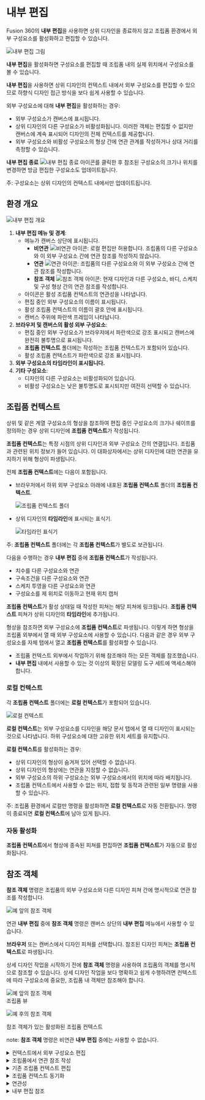 내부 편집
=====

Fusion 360의 **내부 편집**을 사용하면 상위 디자인을 종료하지 않고 조립품 환경에서 외부 구성요소를 활성화하고 편집할 수 있습니다.

![내부 편집 그림](https://help.autodesk.com/cloudhelp/KOR/Fusion-Assemble/images/hig-illustration/edit-in-place-mono.png)

**내부 편집**을 활성화하면 구성요소를 편집할 때 조립품 내의 실제 위치에서 구성요소를 볼 수 있습니다.

**내부 편집**을 사용하면 상위 디자인의 컨텍스트 내에서 외부 구성요소를 편집할 수 있으므로 하향식 디자인 접근 방식을 보다 쉽게 사용할 수 있습니다.

외부 구성요소에 대해 **내부 편집**을 활성화하는 경우:

*   외부 구성요소가 캔버스에 표시됩니다.
*   상위 디자인의 다른 구성요소가 비활성화됩니다. 이러한 객체는 편집할 수 없지만 캔버스에 계속 표시되어 디자인의 전체 컨텍스트를 제공합니다.
*   외부 구성요소와 비활성 구성요소의 형상 간에 연관 관계를 작성하거나 상대 거리를 측정할 수 있습니다.

**내부 편집 종료** ![내부 편집 종료 아이콘](https://help.autodesk.com/cloudhelp/KOR/Fusion-Assemble/images/icon/common/check.png)를 클릭한 후 참조된 구성요소의 크기나 위치를 변경하면 방금 편집한 구성요소도 업데이트됩니다.

주: 구성요소는 상위 디자인의 컨텍스트 내에서만 업데이트됩니다.

환경 개요
-----

![내부 편집 개요](https://help.autodesk.com/cloudhelp/KOR/Fusion-Assemble/images/overview/edit-in-place.png)

1.  **내부 편집 메뉴 및 경계**:
    *   메뉴가 캔버스 상단에 표시됩니다.
        *   **비연관** ![비연관 아이콘](https://help.autodesk.com/cloudhelp/KOR/Fusion-Assemble/images/icon/asm/edit-in-place-non-associative.png): 로컬 편집만 허용합니다. 조립품의 다른 구성요소와 이 외부 구성요소 간에 연관 참조를 작성하지 않습니다.
        *   **연관** ![연관 아이콘](https://help.autodesk.com/cloudhelp/KOR/Fusion-Assemble/images/icon/asm/edit-in-place-associative.png): 조립품의 다른 구성요소와 이 외부 구성요소 간에 연관 참조를 작성합니다.
        *   **참조 객체** ![참조 객체 아이콘](https://help.autodesk.com/cloudhelp/KOR/Fusion-Assemble/images/icon/asm/reference-objects.png): 현재 디자인과 다른 구성요소, 바디, 스케치 및 구성 형상 간의 연관 참조를 작성합니다.
    *   아이콘은 활성 조립품 컨텍스트의 연관성을 나타냅니다.
    *   편집 중인 외부 구성요소의 이름이 표시됩니다.
    *   활성 조립품 컨텍스트의 이름이 괄호 안에 표시됩니다.
    *   캔버스 주위에 파란색 프레임이 나타납니다.
2.  **브라우저 및 캔버스의 활성 외부 구성요소**:
    *   편집 중인 외부 구성요소가 브라우저에서 파란색으로 강조 표시되고 캔버스에 완전히 불투명으로 표시됩니다.
    *   **조립품 컨텍스트** 폴더에는 작성하는 조립품 컨텍스트가 포함되어 있습니다.
    *   활성 조립품 컨텍스트가 파란색으로 강조 표시됩니다.
3.  **외부 구성요소의 타임라인이 표시됩니다.**
4.  **기타 구성요소**:
    *   디자인의 다른 구성요소는 비활성화되어 있습니다.
    *   비활성 구성요소는 낮은 불투명도로 표시되지만 여전히 선택할 수 있습니다.

조립품 컨텍스트
--------

상위 및 같은 계열 구성요소의 형상을 참조하여 편집 중인 구성요소의 크기나 쉐이프를 정의하는 경우 상위 디자인에 **조립품 컨텍스트**가 작성됩니다.

**조립품 컨텍스트**는 특정 시점의 상위 디자인과 외부 구성요소 간의 연결입니다. 조립품과 관련된 위치 정보가 들어 있습니다. 이 대화상자에서는 상위 디자인에 대한 연관을 유지하기 위해 형상이 파생됩니다.

전체 **조립품 컨텍스트**에는 다음이 포함됩니다.

*   브라우저에서 하위 외부 구성요소 아래에 내포된 **조립품 컨텍스트** 폴더의 **조립품 컨텍스트**.
    
    ![조립품 컨텍스트 폴더](https://help.autodesk.com/cloudhelp/KOR/Fusion-Assemble/images/browser/assembly-contexts-folder.png)
    
*   상위 디자인의 **타임라인**에 표시되는 표식기.
    
    ![타임라인 표식기](https://help.autodesk.com/cloudhelp/KOR/Fusion-Assemble/images/timeline/eip-marker.png)
    

주: **조립품 컨텍스트** 폴더에는 각 **조립품 컨텍스트**가 별도로 보관됩니다.

다음을 수행하는 경우 **내부 편집** 중에 **조립품 컨텍스트**가 작성됩니다.

*   치수를 다른 구성요소와 연관
*   구속조건을 다른 구성요소와 연관
*   스케치 투영을 다른 구성요소와 연관
*   구성요소를 제 위치로 이동하고 현재 위치 캡처

**조립품 컨텍스트**가 활성 상태일 때 작성한 피쳐는 해당 피쳐에 링크됩니다. **조립품 컨텍스트** 피쳐가 상위 디자인의 **타임라인**에 추가됩니다.

형상을 참조하면 외부 구성요소에 **조립품 컨텍스트**로 파생됩니다. 이렇게 하면 형상을 조립품 외부에서 열 때 외부 구성요소에 사용할 수 있습니다. 다음과 같은 경우 외부 구성요소를 자체 탭에서 열고 **조립품 컨텍스트**를 활성화할 수 있습니다.

*   조립품 컨텍스트 외부에서 작업하기 위해 참조해야 하는 모든 객체를 참조했습니다.
*   **내부 편집** 내에서 사용할 수 있는 것 이상의 확장된 모델링 도구 세트에 액세스해야 합니다.

### 로컬 컨텍스트

각 **조립품 컨텍스트** 폴더에는 **로컬 컨텍스트**가 포함되어 있습니다.

![로컬 컨텍스트](https://help.autodesk.com/cloudhelp/KOR/Fusion-Assemble/images/browser/local-context.png)

**로컬 컨텍스트**는 외부 구성요소를 디자인을 해당 문서 탭에서 열 때 디자인이 표시되는 것으로 나타냅니다. 하위 구성요소에 대한 고유한 위치 세트를 유지합니다.

**로컬 컨텍스트**를 활성화하는 경우:

*   상위 디자인의 형상이 숨겨져 있어 선택할 수 없습니다.
*   상위 디자인의 형상에는 연관을 지정할 수 없습니다.
*   외부 구성요소의 하위 구성요소는 외부 구성요소에서의 위치에 따라 배치됩니다.
*   조립품 컨텍스트에서 사용할 수 없는 위치, 접합 및 동작과 관련된 일부 명령을 사용할 수 있습니다.

주: 조립품 환경에서 로컬만 명령을 활성화하면 **로컬 컨텍스트**로 자동 전환됩니다. 명령이 종료되면 **로컬 컨텍스트**에 남아 있게 됩니다.

### 자동 활성화

**조립품 컨텍스트**에서 형상에 종속된 피쳐를 편집하면 **조립품 컨텍스트**가 자동으로 활성화됩니다.

참조 객체
-----

**참조 객체** 명령은 조립품의 외부 구성요소와 다른 디자인 피쳐 간에 명시적으로 연관 참조를 작성합니다.

![예 앞의 참조 객체](https://help.autodesk.com/cloudhelp/KOR/Fusion-Assemble/images/example/ref-objects-select.png)

연관 **내부 편집** 중에 **참조 객체** 명령은 캔버스 상단의 **내부 편집** 메뉴에서 사용할 수 있습니다.

**브라우저** 또는 캔버스에서 디자인 피쳐를 선택합니다. 참조된 디자인 피쳐는 **조립품 컨텍스트**로 파생됩니다.

상세 디자인 작업을 시작하기 전에 **참조 객체** 명령을 사용하여 조립품의 객체를 명시적으로 참조할 수 있습니다. 상세 디자인 작업을 보다 명확하고 쉽게 수행하려면 컨텍스트에 따라 구성요소에 중요한, 조립품 내 객체만 참조해야 합니다.

![예 앞의 참조 객체](https://help.autodesk.com/cloudhelp/KOR/Fusion-Assemble/images/example/ref-objects-eip.png)  
조립품 뷰

![예 후의 참조 객체](https://help.autodesk.com/cloudhelp/KOR/Fusion-Assemble/images/example/ref-objects-context-activated.png)  


참조 객체가 있는 활성화된 조립품 컨텍스트

note: **참조 객체** 명령은 비연관 **내부 편집** 중에는 사용할 수 없습니다.

<details>
<summary>컨텍스트에서 외부 구성요소 편집</summary>
<div markdown="1">       

컨텍스트에서 외부 구성요소 편집
=================

Fusion 360의 상위 디자인 컨텍스트에서 외부 구성요소를 편집하는 방법을 알아봅니다.

1.  외부 구성요소를 디자인에 삽입하려면 **데이터 패널**에서 구성요소를 탐색하고 마우스 오른쪽 버튼을 클릭한 다음 **현재 디자인에 삽입**을 클릭합니다.
    
2.  **브라우저**에서 편집하려는 외부 구성요소 위에 마우스를 놓은 다음 **내부 편집** ![내부 편집 아이콘](https://help.autodesk.com/cloudhelp/KOR/Fusion-Assemble/images/icon/asm/edit-in-place.png)을 클릭합니다.
    
    ![마우스 오른쪽 버튼 클릭 메뉴 - 내부 편집 시작](https://help.autodesk.com/cloudhelp/KOR/Fusion-Assemble/images/browser/edit-in-place.png)
    
3.  선택 사항: **내부 편집** 메뉴에서 연관성을 조정합니다.
    
    *   **연관**
        
    *   **비연관**
        
        ![연관성 옵션](https://help.autodesk.com/cloudhelp/KOR/Fusion-Assemble/images/menu/edit-in-place.png)
        
4.  구성요소를 비연관 변경으로 변경합니다.
    
    *   스케치 및 기타 피쳐를 직접 편집할 수 있습니다.
    *   비활성 구성요소를 기준으로 거리를 측정합니다.
5.  **조립품 컨텍스트**를 작성하려면 상위 디자인의 비활성 구성요소에서 형상을 참조합니다.
    
    *   모서리, 면 및 점
        
    *   치수 및 구속조건
        
    *   위치
        
    *   투영법
        
    *   종료
        
        주: 비활성 구성요소의 형상을 참조하는 경우 **조립품 컨텍스트** 폴더가 외부 구성요소 노드 아래의 **브라우저**에 작성됩니다. 이 폴더에 **컨텍스트**가 작성되며, 나중에 돌아가서 편집할 수 있습니다.
        
        ![내부 편집 브라우저](https://help.autodesk.com/cloudhelp/KOR/Fusion-Assemble/images/browser/assembly-contexts-folder.png)
        
6.  **내부 편집** 메뉴에서 **내부 편집 종료** ![내부 편집 종료 아이콘](https://help.autodesk.com/cloudhelp/KOR/Fusion-Assemble/images/icon/common/check.png)를 클릭하여 상위 디자인으로 돌아갑니다.
    
    ![내부 편집 종료](https://help.autodesk.com/cloudhelp/KOR/Fusion-Assemble/images/menu/edit-in-place-end.png)
    
7.  변경 사항을 저장합니다.
    

팁: **조립품 컨텍스트**를 작성하여 체계적으로 관리할 수 있도록 명명합니다.

상위 디자인의 **타임라인** 내에 **조립품 컨텍스트**가 작성됩니다.

</div>
</details>
<details>
<summary>조립품에서 연관 참조 작성</summary>
<div markdown="1">       

조립품에서 연관 참조 작성
==============

**참조 객체** 명령을 사용하여 Fusion 360의 조립품에 있는 외부 구성요소와 다른 디자인 피쳐 간의 명시적 연관 참조를 작성하는 방법에 대해 알아봅니다.

연관 참조 작성
--------

1.  외부 구성요소가 포함된 조립품을 엽니다.
    
2.  **브라우저**에서 외부 구성요소 옆에 있는 **내부 편집** ![내부 편집 아이콘](https://help.autodesk.com/cloudhelp/KOR/Fusion-Assemble/images/icon/asm/edit-in-place.png)을 클릭합니다.
    
    ![참조 객체 내부 편집 예](https://help.autodesk.com/cloudhelp/KOR/Fusion-Assemble/images/example/ref-objects-eip.png)
    
3.  캔버스 상단에서 **내부 편집** 메뉴를 확장합니다.
    
4.  **참조 객체**를 선택합니다.
    
    **참조 객체** 대화상자가 표시됩니다.
    
5.  **브라우저** 또는 캔버스에서 조립품에 참조할 디자인 피쳐를 선택합니다.
    
    *   구성요소
        
    *   바디
        
    *   스케치
        
    *   구성 형상
        
        ![참조 객체 선택 예](https://help.autodesk.com/cloudhelp/KOR/Fusion-Assemble/images/example/ref-objects-select-small.png)
        
6.  선택 사항: 대화상자에서 객체, 폴더 또는 구성요소를 선택한 다음 `X` 버튼을 클릭하여 제외합니다.
    
7.  **확인**을 클릭합니다.
    
    **브라우저**에서 선택한 디자인 피쳐는 **조립품 컨텍스트**로 파생됩니다.
    
    ![참조 객체:예](https://help.autodesk.com/cloudhelp/KOR/Fusion-Assemble/images/example/ref-objects-new-context.png)
    
8.  **내부 편집** 메뉴에서 **내부 편집 종료** ![내부 편집 종료 아이콘](https://help.autodesk.com/cloudhelp/KOR/Fusion-Assemble/images/icon/common/check.png)를 클릭하여 상위 디자인으로 돌아갑니다.
    
9.  조립품을 저장합니다.
    
10.  외부 구성요소를 마우스 오른쪽 버튼으로 클릭합니다.
    
11.  **열기**를 선택하여 해당 문서 탭에서 디자인을 엽니다.
    
12.  **브라우저**에서 **조립품 컨텍스트** 폴더를 확장합니다.
    
13.  **조립품 컨텍스트** 옆에 있는 **컨텍스트 활성화** 라디오 버튼을 클릭하여 활성화합니다.
    
    ![참조 객체:예](https://help.autodesk.com/cloudhelp/KOR/Fusion-Assemble/images/example/ref-objects-activate-context.png)
    

**참조 객체** 명령을 사용하여 참조한 디자인 피쳐는 상황에 따라 표시됩니다. 불투명도가 감소됩니다. 외부 구성요소에서 작업할 때 디자인 피쳐를 참조할 수 있습니다.

![참조 객체:예](https://help.autodesk.com/cloudhelp/KOR/Fusion-Assemble/images/example/ref-objects-context-activated.png)

외부 구성요소의 형상과 참조된 디자인 피쳐 간에 연관 관계를 작성하면 **참조 객체** 대화상자에서 객체에 굵은 밑줄과 밑줄이 표시됩니다. 디자인 피쳐를 제외하면 객체가 회색 취소선으로 표시됩니다.

![예 앞의 참조 객체](https://help.autodesk.com/cloudhelp/KOR/Fusion-Assemble/images/example/ref-objects-referenced-excluded.png)

> note: 참조된 디자인 피쳐가 조립품에서 변경되면 조립품을 업데이트하고 오래된 조립품 컨텍스트를 동기화할 때 변경 사항이 외부 구성요소에 반영됩니다. 외부 구성요소의 형상과 조립품의 참조된 디자인 피쳐 사이에 작성한 연관 관계는 변경 사항을 반영하도록 업데이트됩니다.

비디오
---

[![Reference objects in Fusion 360](https://embed-ssl.wistia.com/deliveries/bc73ba4e7cba537cb16c1ef86202b2be.jpg?image_play_button_size=2x&amp;image_crop_resized=960x540&amp;image_play_button=1&amp;image_play_button_color=000000e0)](https://help.autodesk.com/view/NINVFUS/KOR/?guid=ASM-REFERENCE-OBJECTS&amp;wvideo=8irxqv31cy)

</div>
</details>
<details>
<summary>기존 조립품 컨텍스트 편집</summary>
<div markdown="1">       

기존 조립품 컨텍스트 편집
==============

Fusion 360에서 기존 조립품 컨텍스트를 활성화하고 편집하는 방법에 대해 알아봅니다.

조립품 환경이나 자체 탭의 **브라우저** 또는 **타임라인**에서 기존 **조립품 컨텍스트**를 활성화하고 편집할 수 있습니다.

브라우저에서 조립품 컨텍스트 활성화
-------------------

![컨텍스트 활성화 - 브라우저](https://help.autodesk.com/cloudhelp/KOR/Fusion-Assemble/images/menu/browser-activate-context.png)

1.  **브라우저**에서 외부 구성요소의 노드를 확장합니다.
    
2.  **조립품 컨텍스트** 폴더를 확장합니다.
    
3.  **조립품 컨텍스트** 위에 마우스를 놓은 다음 **컨텍스트 활성화** 라디오 버튼을 클릭합니다.
    
    주: **조립품 컨텍스트**를 마우스 오른쪽 버튼으로 클릭하고 **컨텍스트 활성화**를 선택할 수도 있습니다.
    
4.  필요에 따라 변경합니다.
    
5.  **내부 편집 종료** ![내부 편집 종료 아이콘](https://help.autodesk.com/cloudhelp/KOR/Fusion-Assemble/images/icon/common/check.png)를 클릭하여 상위 디자인으로 돌아갑니다.
    

주: 조립품 내에서만 **조립품 컨텍스트**를 편집할 수 있습니다.

**조립품 컨텍스트**를 편집할 때 외부 구성요소에서 직접 작업할 때 다운스트림용으로 사용할 수 있도록 추가 형상을 **조립품 컨텍스트**에 참조할 수 있습니다.

타임라인에서 조립품 컨텍스트 편집
------------------

![컨텍스트 편집 - 타임라인](https://help.autodesk.com/cloudhelp/KOR/Fusion-Assemble/images/menu/timeline-activate-context.png)

1.  **타임라인**에서 **조립품 컨텍스트** 피쳐를 찾습니다.
2.  **조립품 컨텍스트**를 마우스 오른쪽 버튼으로 클릭한 다음 **컨텍스트 편집**을 선택합니다.
3.  필요에 따라 변경합니다.
4.  **내부 편집 종료** ![내부 편집 종료 아이콘](https://help.autodesk.com/cloudhelp/KOR/Fusion-Assemble/images/icon/common/check.png)을 클릭하여 상위 디자인으로 돌아갑니다.

조립품 컨텍스트 외부에서 조립품 컨텍스트 편집
-------------------------

다음과 같은 경우 자체 탭에서 외부 구성요소를 열고 **조립품 컨텍스트**를 활성화합니다.

*   조립품 컨텍스트 외부에서 작업하기 위해 참조해야 하는 모든 객체를 참조했습니다.
*   **내부 편집** 내에서 사용할 수 있는 것 이상의 확장된 모델링 도구 세트에 액세스해야 합니다.

다음을 수행하기 전에 다음을 수행합니다.

*   **내부 편집**을 사용하여 자체 탭에서 외부 구성요소를 열고 **조립품 컨텍스트**를 활성화할 때 표시하려는 모든 객체를 연관적으로 참조했는지 확인합니다.
*   **참조 객체**를 사용하여 아직 연관적으로 참조하지 않은 객체를 보려면 선택합니다.

1.  외부 구성요소를 자체 탭에서 엽니다.
    
    *   **브라우저**에서 외부 구성요소를 마우스 오른쪽 버튼으로 클릭한 다음 **열기**를 선택합니다.
    *   **데이터 패널**에서 디자인으로 직접 이동한 다음 두 번 클릭하여 엽니다.
2.  **브라우저**에서 **조립품 컨텍스트** 폴더를 확장합니다.
    
3.  **조립품 컨텍스트** 위에 마우스를 놓은 다음 **컨텍스트 활성화** 라디오 버튼을 클릭합니다.
    
    조립품에서 연관적으로 참조하거나 **참조 객체** 명령에서 명시적으로 추가한 모든 객체는 **조립품 컨텍스트**에서 작업하는 동안 불투명도가 낮아져 캔버스에 표시됩니다.
    
4.  확장된 모델링 도구 세트를 사용하여 디자인을 편집할 수 있습니다.
    
5.  **조립품 컨텍스트** 편집을 완료한 후에는 다음을 수행합니다.
    
    *   **로컬 컨텍스트**로 다시 전환하여 계속 작업합니다.
    *   디자인을 저장합니다.

주: 위치, 접합 또는 동작과 관련된 명령을 사용하는 경우 Fusion 360에서 자동으로 **로컬 컨텍스트**로 전환됩니다.


</div>
</details>
<details>
<summary>조립품 컨텍스트 동기화</summary>
<div markdown="1">       

조립품 컨텍스트 동기화
============

사용자 또는 프로젝트 멤버가 **조립품 컨텍스트**에서 참조하는 **타임라인**의 피쳐 업스트림을 변경하면 Fusion 360의 조립품과 동기화되지 않습니다.

**동기화되지 않음** ![동기화되지 않음 아이콘](https://help.autodesk.com/cloudhelp/KOR/Fusion-Assemble/images/icon/browser/edit-in-place-out-of-sync.png)이 표시됩니다.

*   **타임라인**에서 동기화되지 않은 각 **조립품 컨텍스트** 피쳐에 있습니다.
    
*   **브라우저**에서 **조립품 컨텍스트** 폴더 및 동기화되지 않은 각 **조립품 컨텍스트** 옆에 있습니다.
    
    ![조립품 컨텍스트가 동기화되지 않음 타임라인](https://help.autodesk.com/cloudhelp/KOR/Fusion-Assemble/images/timeline/eip-marker-oos.png)
    

각 **조립품 컨텍스트**를 개별적으로 동기화하거나 모든 **조립품 컨텍스트**를 한 번에 동기화할 수 있습니다.

단일 조립품 컨텍스트 동기화
---------------

1.  **타임라인**에서 동기화되지 않은 **조립품 컨텍스트** ![동기화되지 않은 조립품 컨텍스트 아이콘](https://help.autodesk.com/cloudhelp/KOR/Fusion-Assemble/images/icon/asm/edit-in-place-sync-assembly-context.png)를 찾습니다.
2.  **조립품 컨텍스트** 피쳐를 마우스 오른쪽 버튼으로 클릭합니다.
3.  **조립품 컨텍스트 동기화**를 클릭합니다.

**조립품 컨텍스트**가 업데이트되어 참조된 객체의 변경 사항을 반영합니다.

모든 조립품 컨텍스트 동기화
---------------

1.  **타임라인**에서 동기화되지 않은 **조립품 컨텍스트** ![동기화되지 않은 조립품 컨텍스트 아이콘](https://help.autodesk.com/cloudhelp/KOR/Fusion-Assemble/images/icon/asm/edit-in-place-sync-assembly-context.png) 중 하나를 찾습니다.
    
2.  **조립품 컨텍스트** 피쳐를 마우스 오른쪽 버튼으로 클릭합니다.
    
3.  **모든 조립품 컨텍스트 동기화**를 클릭합니다.
    
    ![조립품 동기화 컨텍스트 타임라인 메뉴](https://help.autodesk.com/cloudhelp/KOR/Fusion-Assemble/images/timeline/eip-sync-assembly-contexts.png)
    

**조립품 컨텍스트**가 업데이트되어 참조된 객체의 변경 사항을 반영합니다.

팁
-

*   복잡한 조립품에서는 모든 변경 사항이 완전히 동기화되려면 **모든 조립품 컨텍스트 동기화** 명령을 여러 번 사용해야 할 수 있습니다.
*   **모든 조립품 컨텍스트 동기화** 명령은 둘 이상의 조립품 컨텍스트가 동기화되지 않은 경우에만 사용할 수 있습니다.
*   또한 **브라우저**에서 비동기화 조립품 컨텍스트 하나를 마우스 오른쪽 버튼으로 클릭하여 동기화할 수 있습니다.

</div>
</details>
<details>
<summary>연관성</summary>
<div markdown="1">       

내부 편집 연관성
=========

Fusion 360의 **내부 편집** 세션에 대한 연관성을 제어할 수 있습니다.

다음과 같은 두 가지 연관성 옵션이 있습니다.

*   **연관**
*   **비연관**

![연관성 옵션](https://help.autodesk.com/cloudhelp/KOR/Fusion-Assemble/images/menu/edit-in-place.png)

연관(기본값)
-------

연관성이 **연관**으로 설정된 경우 다음을 수행할 수 있습니다.

*   별도의 탭에서 피쳐를 편집하는 것처럼 구성요소에 피쳐를 추가하거나 기존 피쳐를 편집합니다.
*   디자인 내의 컨텍스트에서 다른 구성요소를 볼 수 있습니다.
*   디자인의 다른 구성요소까지 측정합니다.
*   디자인에 있는 다른 구성요소의 형상을 참조합니다.
*   디자인에서 **조립품 컨텍스트**를 작성합니다.

비연관
---

연관성이 **비연관**으로 설정된 경우 다음을 수행할 수 있습니다.

*   별도의 탭에서 피쳐를 편집하는 것처럼 구성요소에 피쳐를 추가하거나 기존 피쳐를 편집합니다.
*   디자인 내의 컨텍스트에서 다른 구성요소를 볼 수 있습니다.
*   디자인의 다른 구성요소까지 측정합니다.

다음과 같은 작업을 수행할 수 없습니다.

*   디자인에 있는 다른 구성요소의 형상을 참조합니다.
*   디자인에서 **조립품 컨텍스트**를 작성합니다.

</div>
<details>
<summary>연관성 조정</summary>
<div markdown="1">       

연관성 조정
======

Fusion 360의 **내부 편집** 세션에 대한 연관성을 조정하는 방법을 알아봅니다.

활성 내부 편집 세션에서 연관성 조정
--------------------

**내부 편집**을 활성화하면 연관 참조를 작성하기 전에 **연관**과 **비연관** 간에 전환할 수 있습니다.

1.  브라우저에서 편집하려는 외부 구성요소 옆에 있는 **내부 편집** ![내부 편집 아이콘](https://help.autodesk.com/cloudhelp/KOR/Fusion-Assemble/images/icon/asm/edit-in-place.png)을 클릭하거나 **조립품 컨텍스트** 폴더에서 기존 컨텍스트를 마우스 오른쪽 버튼으로 클릭하고 **컨텍스트 활성화**를 클릭합니다.
    
2.  캔버스 상단의 **내부 편집** 메뉴에서 연관성 드롭다운 메뉴를 클릭한 다음 옵션 중 하나를 클릭합니다.
    
    *   **연관**
        
    *   **비연관**
        
        ![연관성 옵션](https://help.autodesk.com/cloudhelp/KOR/Fusion-Assemble/images/menu/edit-in-place.png)
        

주: 활성 컨텍스트 내에서 연관 참조를 이미 작성한 경우 연관성을 **비연관**으로 전환할 수 없습니다.

기본 설정
-----

새 **내부 편집** 세션에서 연관성에 대한 기본 설정을 지정할 수 있습니다.

1.  오른쪽 상단 구석의 응용프로그램 막대에서 내 프로파일을 클릭합니다.
2.  **기본 설정**을 선택합니다.
3.  **일반 > 디자인** 섹션에서 **내부 편집 세션 동안 조립품 컨텍스트 작성 허용** 옆의 확인란을 선택하거나 선택취소합니다.
4.  **확인**을 클릭합니다.

이 설정을 사용하면 새 **내부 편집** 세션이 기본적으로 **연관**으로 지정됩니다.

이 설정을 비활성화하면 새 **내부 편집** 세션이 기본적으로 **비연관**으로 설정됩니다.

</div>
</details>

</details>

<details>
<summary>내부 편집 참조</summary>
<div markdown="1">       

내부 편집 참조
========

다음 명령은 **내부 편집**을 통해 Fusion 360에서 사용할 수 있습니다.

디자인 > 스케치 > 작성
--------------

스케치에 대한 모든 **작성** 명령은 다음을 제외한 모든 연관 및 비연관 **내부 편집**에서 사용할 수 있습니다.

*   ![3D 형상 포함 아이콘](https://help.autodesk.com/cloudhelp/KOR/Fusion-Assemble/images/icon/skt/include-3d-geometry.png) **3D 형상 포함**
*   ![곡면에 투영 아이콘](https://help.autodesk.com/cloudhelp/KOR/Fusion-Assemble/images/icon/skt/project-surface.png) **곡면에 투영**
*   ![교차 곡선 아이콘](https://help.autodesk.com/cloudhelp/KOR/Fusion-Assemble/images/icon/skt/intersection-curve.png) **교차 곡선**

디자인 > 스케치 > 수정
--------------

스케치에 대한 모든 **수정** 명령은 연관 및 비연관 **내부 편집**에서 모두 사용할 수 있습니다.

디자인 > 스케치 > 구속조건
----------------

스케치에 대한 모든 **구속조건** 명령은 연관 및 비연관 **내부 편집**에서 모두 사용할 수 있습니다.

디자인 > 솔리드 > 작성
--------------

솔리드 바디에 대해 다음 **작성** 명령은 **내부 편집**에서 사용할 수 있습니다.
![img](../../asset/images/edit_in_place.png)

디자인 > 솔리드 > 수정
--------------

솔리드 바디에 대해 다음 **수정** 명령은 연관 및 비연관 **내부 편집**에서 모두 사용할 수 있습니다.

*   ![밀고 당기기 아이콘](https://help.autodesk.com/cloudhelp/KOR/Fusion-Assemble/images/icon/common/press-pull.png) **밀고 당기기**
*   ![모깎기 아이콘](https://help.autodesk.com/cloudhelp/KOR/Fusion-Assemble/images/icon/common/fillet.png) **모깎기**
*   ![모따기 아이콘](https://help.autodesk.com/cloudhelp/KOR/Fusion-Assemble/images/icon/common/chamfer.png) **모따기**
*   ![쉘 아이콘](https://help.autodesk.com/cloudhelp/KOR/Fusion-Assemble/images/icon/sld/shell.png) **쉘**
*   ![기울기 아이콘](https://help.autodesk.com/cloudhelp/KOR/Fusion-Assemble/images/icon/sld/draft.png) **기울기**
*   ![축척 아이콘](https://help.autodesk.com/cloudhelp/KOR/Fusion-Assemble/images/icon/common/scale.png) **축척**
*   ![결합 아이콘](https://help.autodesk.com/cloudhelp/KOR/Fusion-Assemble/images/icon/sld/combine.png) **결합**
*   ![간격띄우기 면 아이콘](https://help.autodesk.com/cloudhelp/KOR/Fusion-Assemble/images/icon/sld/offset-faces.png) **간격띄우기 면**
*   ![면 분할 아이콘](https://help.autodesk.com/cloudhelp/KOR/Fusion-Assemble/images/icon/common/split-face.png) **면 분할**
*   ![바디 분할 아이콘](https://help.autodesk.com/cloudhelp/KOR/Fusion-Assemble/images/icon/common/split-body.png) **바디 분할**
*   ![이동/복사 아이콘](https://help.autodesk.com/cloudhelp/KOR/Fusion-Assemble/images/icon/common/move.png) **이동/복사**
*   ![삭제 아이콘](https://help.autodesk.com/cloudhelp/KOR/Fusion-Assemble/images/icon/common/delete.png) **삭제**
*   ![모양 아이콘](https://help.autodesk.com/cloudhelp/KOR/Fusion-Assemble/images/icon/common/appearance.png) **모양**
*   ![물리적 재질 아이콘](https://help.autodesk.com/cloudhelp/KOR/Fusion-Assemble/images/icon/common/physical-materials.png) **물리적 재질**
*   ![재질 관리 아이콘](https://help.autodesk.com/cloudhelp/KOR/Fusion-Assemble/images/icon/common/manage-materials.png) **재질 관리**
*   ![매개변수 관리 아이콘](https://help.autodesk.com/cloudhelp/KOR/Fusion-Assemble/images/icon/common/parameters.png) **매개변수 관리**
*   ![모두 계산 아이콘](https://help.autodesk.com/cloudhelp/KOR/Fusion-Assemble/images/icon/common/compute-all.png) **모두 계산**

디자인 > 곡면 > 작성
-------------

곡면 바디에 대한 다음 **작성** 명령은 연관 및 비연관 **내부 편집**에서 모두 사용할 수 있습니다.

*   ![돌출 아이콘](https://help.autodesk.com/cloudhelp/KOR/Fusion-Assemble/images/icon/sfc/extrude.png) **돌출**
*   ![회전 아이콘](https://help.autodesk.com/cloudhelp/KOR/Fusion-Assemble/images/icon/sfc/revolve.png) **회전**
*   ![스윕 아이콘](https://help.autodesk.com/cloudhelp/KOR/Fusion-Assemble/images/icon/sfc/sweep.png) **스윕**

디자인 > 판금 > 작성
-------------

판금 구성요소에 대한 다음 **작성** 명령은 연관 및 비연관 **내부 편집**에서 모두 사용할 수 있습니다.

*   ![플랜지 아이콘](https://help.autodesk.com/cloudhelp/KOR/Fusion-Assemble/images/icon/sm/flange.png) **플랜지**
*   ![절곡부 아이콘](https://help.autodesk.com/cloudhelp/KOR/Fusion-Assemble/images/icon/sm/bend.png) **절곡부**
*   ![변환 아이콘](https://help.autodesk.com/cloudhelp/KOR/Fusion-Assemble/images/icon/sm/convert.png) **판금으로 변환**

디자인 > 판금 > 수정
-------------

판금 구성요소에 대한 다음 **수정** 명령은 연관 및 비연관 **내부 편집**에서 모두 사용할 수 있습니다.

*   ![전개 아이콘](https://help.autodesk.com/cloudhelp/KOR/Fusion-Assemble/images/icon/sm/unfold.png) **전개**
*   ![재접힘 아이콘](https://help.autodesk.com/cloudhelp/KOR/Fusion-Assemble/images/icon/sm/refold.png) \*_재접힘 \*_
*   ![판금 규칙 아이콘](https://help.autodesk.com/cloudhelp/KOR/Fusion-Assemble/images/icon/sm/rules.png) **판금 규칙**

디자인 > 조립
--------

다음 **조립** 명령은 연관 및 비연관 **내부 편집**에서 모두 사용할 수 있습니다.

*   ![접합 아이콘](https://help.autodesk.com/cloudhelp/KOR/Fusion-Assemble/images/icon/asm/joint.png) **접합**
*   ![현재 위치에서 접합 아이콘](https://help.autodesk.com/cloudhelp/KOR/Fusion-Assemble/images/icon/asm/as-built-joint.png) **현재 위치에서 접합**
*   ![ 강체 그룹 아이콘](https://help.autodesk.com/cloudhelp/KOR/Fusion-Assemble/images/icon/asm/rigid-group.png) **강체 그룹**
*   ![접합 구동 아이콘](https://help.autodesk.com/cloudhelp/KOR/Fusion-Assemble/images/icon/asm/drive-joints.png) **접합 구동**

note: 접합과 관련된 모든 명령은 **로컬 컨텍스트**에서만 사용할 수 있습니다. **내부 편집** 중에 이러한 명령을 활성화하면 Fusion 360에서 자동으로 **로컬 컨텍스트**를 활성화합니다.

디자인 > 구성
--------

평면, 축 및 점에 대한 모든 **구성** 명령은 연관 및 비연관 **내부 편집**에서 모두 사용할 수 있습니다.

디자인 > 검사
--------

다음 **검사** 명령은 연관 및 비연관 **내부 편집**에서 모두 사용할 수 있습니다.

*   ![측정 아이콘](https://help.autodesk.com/cloudhelp/KOR/Fusion-Assemble/images/icon/common/measure.png) **측정**
*   ![구성요소 색상 아이콘](https://help.autodesk.com/cloudhelp/KOR/Fusion-Assemble/images/icon/common/display-component-colors.png) **화면표시 구성요소 색상**

디자인 > 삽입
--------

다음 **삽입** 명령은 연관 및 비연관 **내부 편집**에서 모두 사용할 수 있습니다.

*   ![svg 삽입 아이콘](https://help.autodesk.com/cloudhelp/KOR/Fusion-Assemble/images/icon/common/insert-svg.png) **SVG 삽입**
*   ![dxf 삽입 아이콘](https://help.autodesk.com/cloudhelp/KOR/Fusion-Assemble/images/icon/common/insert-dxf.png) **DXF 삽입**
*   **McMaster Carr 구성요소 삽입**

조립품 컨텍스트 명령 가용성
---------------

외부 구성요소를 자체 탭에서 열고 **조립품 컨텍스트**를 활성화하면 **디자인** 작업공간의 모든 모델링 도구를 사용할 수 있습니다.

다음 명령을 사용하는 경우 Fusion 360에서 자동으로 **로컬 컨텍스트**로 전환되며, 여기서 이러한 명령을 사용할 수 있습니다.

*   **접합**
*   **현재 위치에서 접합**
*   **강체 그룹**
*   **접선 관계**
*   **접합 구동**
*   **구성요소 끌기**
*   **위치 캡처**
*   **위치 되돌리기**
*   **지면**
*   **고정해제**
*   **접합 애니메이트**
*   **모형 애니메이트**
*   **접합 제한 편집**

</div>
</details>